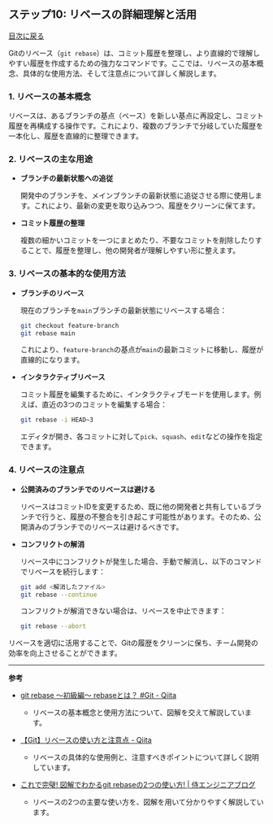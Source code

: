 ## ステップ10: リベースの詳細理解と活用

[目次に戻る](git学習目次.md)

Gitのリベース（`git rebase`）は、コミット履歴を整理し、より直線的で理解しやすい履歴を作成するための強力なコマンドです。ここでは、リベースの基本概念、具体的な使用方法、そして注意点について詳しく解説します。

### 1. リベースの基本概念

リベースは、あるブランチの基点（ベース）を新しい基点に再設定し、コミット履歴を再構成する操作です。これにより、複数のブランチで分岐していた履歴を一本化し、履歴を直線的に整理できます。 

### 2. リベースの主な用途

- **ブランチの最新状態への追従**

  開発中のブランチを、メインブランチの最新状態に追従させる際に使用します。これにより、最新の変更を取り込みつつ、履歴をクリーンに保てます。 

- **コミット履歴の整理**

  複数の細かいコミットを一つにまとめたり、不要なコミットを削除したりすることで、履歴を整理し、他の開発者が理解しやすい形に整えます。 

### 3. リベースの基本的な使用方法

- **ブランチのリベース**

  現在のブランチを`main`ブランチの最新状態にリベースする場合：

  ```bash
  git checkout feature-branch
  git rebase main
  ```

  これにより、`feature-branch`の基点が`main`の最新コミットに移動し、履歴が直線的になります。 

- **インタラクティブリベース**

  コミット履歴を編集するために、インタラクティブモードを使用します。例えば、直近の3つのコミットを編集する場合：

  ```bash
  git rebase -i HEAD~3
  ```

  エディタが開き、各コミットに対して`pick`、`squash`、`edit`などの操作を指定できます。 

### 4. リベースの注意点

- **公開済みのブランチでのリベースは避ける**

  リベースはコミットIDを変更するため、既に他の開発者と共有しているブランチで行うと、履歴の不整合を引き起こす可能性があります。そのため、公開済みのブランチでのリベースは避けるべきです。 

- **コンフリクトの解消**

  リベース中にコンフリクトが発生した場合、手動で解消し、以下のコマンドでリベースを続行します：

  ```bash
  git add <解消したファイル>
  git rebase --continue
  ```

  コンフリクトが解消できない場合は、リベースを中止できます：

  ```bash
  git rebase --abort
  ```

  

リベースを適切に活用することで、Gitの履歴をクリーンに保ち、チーム開発の効率を向上させることができます。

---

**参考**

- [git rebase 〜初級編〜 rebaseとは？ #Git - Qiita](https://qiita.com/ktroutner/items/3207f4c5e5c9f67d2b43)
  - リベースの基本概念と使用方法について、図解を交えて解説しています。

- [【Git】リベースの使い方と注意点 - Qiita](https://qiita.com/hinako_n/items/2e81141ce74b3b7d1d56)
  - リベースの具体的な使用例と、注意すべきポイントについて詳しく説明しています。

- [これで完璧! 図解でわかるgit rebaseの2つの使い方! | 侍エンジニアブログ](https://www.sejuku.net/blog/71919)
  - リベースの2つの主要な使い方を、図解を用いて分かりやすく解説しています。 